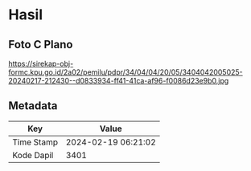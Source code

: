 # Hasil

## Foto C Plano

https://sirekap-obj-formc.kpu.go.id/2a02/pemilu/pdpr/34/04/04/20/05/3404042005025-20240217-212430--d0833934-ff41-41ca-af96-f0086d23e9b0.jpg


## Metadata

| Key        | Value               |
| ---------- | ------------------- |
| Time Stamp | 2024-02-19 06:21:02 |
| Kode Dapil | 3401                |



